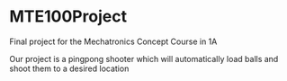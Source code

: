 # MTE100Project

Final project for the Mechatronics Concept Course in 1A

Our project is a pingpong shooter which will automatically load balls and shoot them to a desired location
